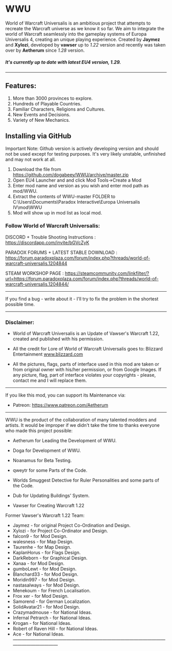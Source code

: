 # WWU

World of Warcraft Universalis is an ambitious project that attempts to recreate the Warcraft universe as we know it so far. We aim to integrate the world of Warcraft seamlessly into the gameplay systems of Europa Universalis 4, creating an unique playing experience. Created by **Jaymez** and **Xylozi**, developed by **vawser** up to *1.22* version and recently was taken over by **Aetherum** since *1.28* version. 
##### It's currently up to date with latest EU4 version, *1.29*.

________________________________________________________________________________

## Features:

1) More than 3000 provinces to explore.
2) Hundreds of Playable Countries.
3) Familiar Characters, Religions and Cultures.
4) New Events and Decisions.
5) Variety of New Mechanics.

## Installing via GitHub
Important Note: Github version is actively developing version and should not be used except for testing purposes. It's very likely unstable, unfinished and may not work at all.

1. Download the file from https://github.com/dogabeey/WWU/archive/master.zip
2. Open EU4 Launcher and and click Mod Tools->Create a Mod
3. Enter mod name and version as you wish and enter mod path as mod/WWU.
4. Extract the contents of WWU-master FOLDER to C:\Users<user name>\Documents\Paradox Interactive\Europa Universalis IV\mod\WWU
5. Mod will show up in mod list as local mod.

### Follow World of Warcraft Universalis:

DISCORD + Trouble Shooting Instructions : https://discordapp.com/invite/bGVcZyK 

PARADOX FORUMS + LATEST STABLE DOWNLOAD : https://forum.paradoxplaza.com/forum/index.php?threads/world-of-warcraft-universalis.1204844

STEAM WORKSHOP PAGE : https://steamcommunity.com/linkfilter/?url=https://forum.paradoxplaza.com/forum/index.php?threads/world-of-warcraft-universalis.1204844/ 
________________________________________________________________________________

If you find a bug - write about it - I'll try to fix the problem in the shortest possible time.
________________________________________________________________________________

### Disclaimer:

- World of Warcraft Universalis is an Update of Vawser's Warcraft 1.22, created and published with his permission.

- All the credit for Lore of World of Warcraft Universalis goes to:
Blizzard Entertainment www.blizzard.com

- All the pictures, flags, parts of interface used in this mod are taken or from original owner with his/her permission, or from Google Images. If any picture, flag, part of interface violates your copyrights - please, contact me and I will replace them.
________________________________________________________________________________

If you like this mod, you can support its Maintenance via:
- Patreon: https://www.patreon.com/Aetherum
________________________________________________________________________________

WWU is the product of the collaboration of many talented modders and artists. It would be improper if we didn't take the time to thanks everyone who made this project possible:

- Aetherum for Leading the Development of WWU.
- Doga for Development of WWU.
- Noanamus for Beta Testing.
- qweytr for some Parts of the Code.
- Worlds Smuggest Detective for Ruler Personalities and some parts of the Code.
- Dub for Updating Buildings' System.

- Vawser for Creating Warcraft 1.22

Former Vawser's Warcraft 1.22 Team:
- Jaymez - for original Project Co-Ordination and Design.
- Xylozi - for Project Co-Ordinator and Design.
- falcon9 - for Mod Design.
- walesness - for Map Design.
- Taurenhe - for Map Design.
- KaplanHorus - for Flags Design.
- DarkReborn - for Graphical Design.
- Xanaa - for Mod Design.
- gumboLewt - for Mod Design.
- Blanchard33 - for Mod Design.
- Moridin997 - for Mod Design.
- nastasalways - for Mod Design.
- Menekoum - for French Localisation.
- Frox xer - for Mod Design.
- Samorend - for German Localization.
- SolidAvatar21 - for Mod Design.
- Crazymadmouse - for National Ideas.
- Infernal Petrarch - for National Ideas.
- Krogan - for National Ideas.
- Robert of Raven Hill - for National Ideas.
- Ace - for National Ideas.
————————————————————————————————————————————
